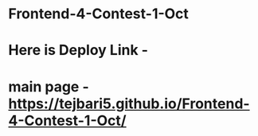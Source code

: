 # Frontend-4-Contest-1-Oct

# Here is Deploy Link - 

# main page - https://tejbari5.github.io/Frontend-4-Contest-1-Oct/


